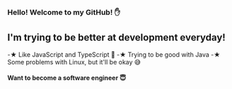 ### Hello! Welcome to my GitHub! ✋

## I'm trying to be better at development everyday!

-★ Like JavaScript and TypeScript 🥰
-★ Trying to be good with Java 
-★ Some problems with Linux, but it'll be okay 😅

#### Want to become a software engineer 😇

